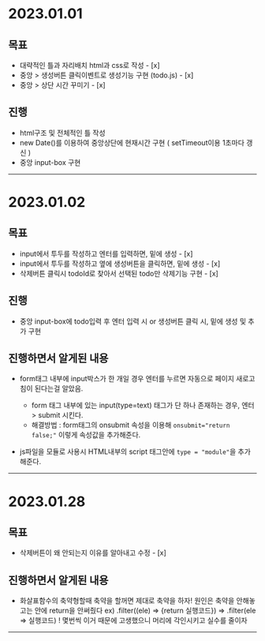 # 2023.01.01

## 목표
- 대략적인 틀과 자리배치 html과 css로 작성 - [x]
- 중앙 > 생성버튼 클릭이벤트로 생성기능 구현 (todo.js) - [x]
- 중앙 > 상단 시간 꾸미기 - [x]


## 진행
- html구조 및 전체적인 틀 작성
- new Date()를 이용하여 중앙상단에 현재시간 구현 ( setTimeout이용 1초마다 갱신 )
- 중앙 input-box 구현 

---

# 2023.01.02

## 목표
- input에서 투두를 작성하고 엔터를 입력하면, 밑에 생성 - [x]
- input에서 투두를 작성하고 옆에 생성버튼을 클릭하면, 밑에 생성 - [x]
- 삭제버튼 클릭시 todoId로 찾아서 선택된 todo만 삭제기능 구현 - [x]

## 진행
- 중앙 input-box에 todo입력 후 엔터 입력 시 or 생성버튼 클릭 시, 밑에 생성 및 추가 구현

## 진행하면서 알게된 내용
- form태그 내부에 input박스가 한 개일 경우 엔터를 누르면 자동으로 페이지 새로고침이 된다는걸 알았음.
  - form 태그 내부에 있는 input(type=text) 태그가 단 하나 존재하는 경우, 엔터 > submit 시킨다. 
  - 해결방법 : form태그의 onsubmit 속성을 이용해  `onsubmit="return false;"` 이렇게 속성값을 추가해준다.

- js파일을 모듈로 사용시 HTML내부의 script 태그안에 `type = "module"`을 추가해준다.

---

# 2023.01.28

## 목표
- 삭제버튼이 왜 안되는지 이유를 알아내고 수정 - [x]

## 진행하면서 알게된 내용
- 화살표함수의 축약형할때 축약을 할꺼면 제대로 축약을 하자! 원인은 
  축약을 안해놓고는 안에 return을 안써줬다 
  ex) .filter((ele) => {return 실행코드}) => .filter(ele => 실행코드)
  ! 몇번씩 이거 때문에 고생했으니 머리에 각인시키고 실수를 줄이자

---
